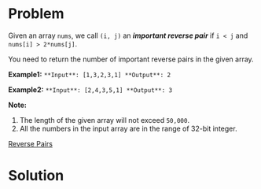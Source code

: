 
# Problem

Given an array `nums`, we call `(i, j)` an **_important reverse pair_** if `i
< j` and `nums[i] > 2*nums[j]`.

You need to return the number of important reverse pairs in the given array.

**Example1:**
    ```
    **Input**: [1,3,2,3,1]
    **Output**: 2
    ```

**Example2:**
    ```
    **Input**: [2,4,3,5,1]
    **Output**: 3
    ```

**Note:**  

  1. The length of the given array will not exceed `50,000`.
  2. All the numbers in the input array are in the range of 32-bit integer.



[Reverse Pairs](https://leetcode.com/problems/reverse-pairs)

# Solution



